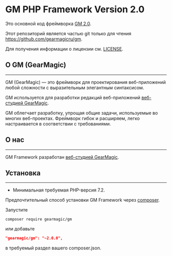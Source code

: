 # GM PHP Framework Version 2.0


Это основной код фреймворка [GM 2.0](https://github.com/gearmagicru/gm#readme).

Этот репозиторий является частью git только для чтения <https://github.com/gearmagicru/gm>.

Для получения информации о лицензии см. [LICENSE](LICENSE).

## О GM (GearMagic)
-------------------
GM (GearMagic) — это фреймворк для проектирования веб-приложений любой сложности с выразительным элегантным синтаксисом.

GM используется для разработки редакций веб-приложений [веб-студией GearMagic](https://gearmagic.ru/).

GM облегчает разработку, упрощая общие задачи, используемые во многих веб-проектах.
Фреймворк гибок и расширяем, легко настраивается в соответствии с требованиями.

## О нас
--------
GM Framework разработан [веб-студией GearMagic](https://gearmagic.ru/).


## Установка
------------
- Минимальная требуемая PHP-версия 7.2.

Предпочтительный способ установки GM Framework через [composer](http://getcomposer.org/download/).

Запустите

```
composer require gearmagic/gm
```

или добавьте

```json
"gearmagic/gm": "~2.0.0",
```

в требуемый раздел вашего composer.json.

